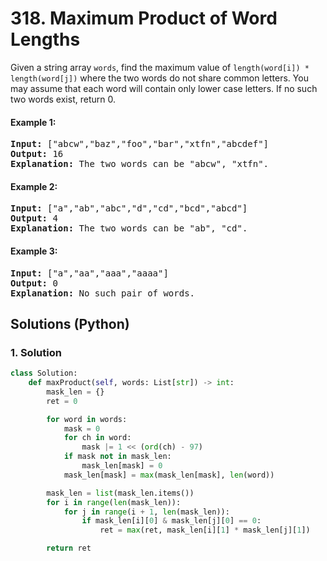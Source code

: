 # 318. Maximum Product of Word Lengths
Given a string array ```words```, find the maximum value of ```length(word[i]) * length(word[j])``` where the two words do not share common letters. You may assume that each word will contain only lower case letters. If no such two words exist, return 0.

#### Example 1:
<pre>
<strong>Input:</strong> ["abcw","baz","foo","bar","xtfn","abcdef"]
<strong>Output:</strong> 16
<strong>Explanation:</strong> The two words can be "abcw", "xtfn".
</pre>

#### Example 2:
<pre>
<strong>Input:</strong> ["a","ab","abc","d","cd","bcd","abcd"]
<strong>Output:</strong> 4
<strong>Explanation:</strong> The two words can be "ab", "cd".
</pre>

#### Example 3:
<pre>
<strong>Input:</strong> ["a","aa","aaa","aaaa"]
<strong>Output:</strong> 0
<strong>Explanation:</strong> No such pair of words.
</pre>

## Solutions (Python)

### 1. Solution
```Python
class Solution:
    def maxProduct(self, words: List[str]) -> int:
        mask_len = {}
        ret = 0

        for word in words:
            mask = 0
            for ch in word:
                mask |= 1 << (ord(ch) - 97)
            if mask not in mask_len:
                mask_len[mask] = 0
            mask_len[mask] = max(mask_len[mask], len(word))

        mask_len = list(mask_len.items())
        for i in range(len(mask_len)):
            for j in range(i + 1, len(mask_len)):
                if mask_len[i][0] & mask_len[j][0] == 0:
                    ret = max(ret, mask_len[i][1] * mask_len[j][1])

        return ret
```
